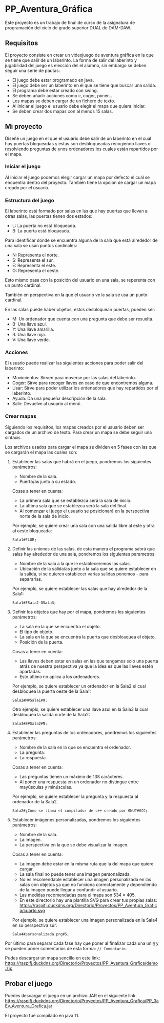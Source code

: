 # PP_Aventura_Gráfica
Este proyecto es un trabajo de final de curso de la asignatura de programación del ciclo de grado superior DUAL de DAM-DAW.

## Requisitos
El proyecto consiste en crear un videojuego de aventura gráfica en la que se tiene que salir de un laberinto.
La forma de salir del laberinto y jugabilidad del juego es elección del el alumno, sin embargo se deben seguir una
serie de pautas:
- El juego debe estar programado en java.
- El juego debe ser un laberinto en el que se tiene que buscar una salida.
- El programa debe estar creado con swing.
- Se deben añadir acciones como ir, coger, poner...
- Los mapas se deben cargar de un fichero de texto.
- Al iniciar el juego el usuario debe elegir el mapa que quiera iniciar.
- Se deben crear dos mapas con al menos 15 salas.

## Mi proyecto
Diseñé un juego en el que el usuario debe salir de un laberinto en el cual hay puertas bloqueadas y estas son desbloqueadas
recogiendo llaves o resolviendo preguntas de unos ordenadores los cuales están repartidos por el mapa.

### Iniciar el juego
Al iniciar el juego podemos elegir cargar un mapa por defecto el cuál se encuentra dentro del proyecto.
También tiene la opción de cargar un mapa creado por el usuario.

### Estructura del juego
El laberinto está formado por salas en las que hay puertas que llevan a otras salas, las puertas tienen dos estados:
- L: La puerta no está bloqueada.
- B: La puerta está bloqueada.

Para identificar donde se encuentra alguna de la sala que está alrededor de una sala se usan puntos cardinales:
- N: Representa el norte.
- S: Representa el sur.
- E: Representa el este.
- O: Representa el oeste.

Esto mismo pasa con la posición del usuario en una sala, se reperenta con un punto cardinal.

También en perspectiva en la que el usuario ve la sala se usa un punto cardinal.

En las salas puede haber objetos, estos desbloquean puertas, pueden ser:
- M: Un ordenador que cuenta con una pregunta que debe ser resuelta.
- B: Una llave azul.
- Y: Una llave amarilla.
- R: Una llave roja.
- V: Una llave verde.

### Acciones
El usuario puede realizar las siguientes acciones para poder salir del laberinto:
- Movimientos: Sirven para moverse por las salas del laberinto.
- Coger: Sirve para recoger llaves en caso de que encontremos alguna.
- Usar: Sirve para poder utilizar los ordenadores que hay repartidos por el laberinto.
- Ayuda: Da una pequeña descripción de la sala.
- Salir: Devuelve al usuario al menú.

### Crear mapas
Siguiendo los requisitos, los mapas creados por el usuario deben ser cargados de un archivo de texto. Para crear un mapa se
debe seguir una sintaxis.

Los archivos usados para cargar el mapa se dividen en 5 fases con las que se cargarán el mapa las cuales son:
1. Establecer las salas que habrá en el juego, pondremos los siguientes parámetros:
    - Nombre de la sala.
    - Puerta/as junto a su estado.

    Cosas a tener en cuenta:
    - La primera sala que se establezca será la sala de inicio.
    - La última sala que se establezca será la sala del final.
    - Al comenzar el juego el usuario se posicionará en la perspectiva norte de la sala de inicio.

    Por ejemplo, se quiere crear una sala con una salida libre al este y otra al oeste bloqueada:
    ```
    Sala1#ELOB;
    ```

2. Definir las uniones de las salas, de esta manera el programa sabrá que salas hay alrededor de una sala, pondremos los 
siguientes parametros:
    - Nombre de la sala a la que le estableceremos las salas.
    - Ubicación de la salida/as junto a la sala que se quiere establecer en la salida, si se quieren establecer varias salidas ponemos - 
    para separarlas. 

    Por ejemplo, se quiere establecer las salas que hay alrededor de la Sala1:
    ```
    Sala1#ESala2-OSala3;
    ```

3. Definir los objetos que hay por el mapa, pondremos los siguientes parámetros:
    - La sala en la que se encuentra el objeto.
    - El tipo de objeto.
    - La sala en la que se encuentra la puerta que desbloaquea el objeto.
    - Posición de la puerta.

    Cosas a tener en cuenta:
    - Las llaves deben estar en salas en las que tengamos solo una puerta atrás de nuestra perspectiva ya que la idea es que las llaves 
    estén apartadas.
    - Esto último no aplica a los ordenadores.

    Por ejemplo, se quiere establecer un ordenador en la Sala2 el cual desbloquea la puerta oeste de la Sala1:
    ```
    Sala2#M#Sala1#O;
    ```
    Otro ejemplo, se quiere establecer una llave azul en la Sala3 la cual desbloquea la salida norte de la Sala2:
    ```
    Sala3#B#Sala2#N;
    ```

4. Establecer las preguntas de los ordenadores, pondremos los siguientes parámetros:
    - Nombre de la sala en la que se encuentra el ordenador.
    - La pregunta.
    - La respuesta.

    Cosas a tener en cuenta:
    - Las preguntas tienen un máximo de 138 carácteres.
    - Al poner una respuesta en un ordenador no distingue entre mayúsculas y minúsculas.

    Por ejemplo, se quiere establecer la pregunta y la respuesta al ordenador de la Sala2.
    ```
    Sala2#¿Cómo se llama el compilador de c++ creado por GNU?#GCC;
    ```

5. Establecer imágenes personalizadas, pondremos los siguientes parámetros:
    - Nombre de la sala.
    - La imagen.
    - La perspectiva en la que se debe visualizar la imagen.

    Cosas a tener en cuenta:
    - La imagen debe estar en la misma ruta que la del mapa que quiere cargar.
    - La sala final no puede tener una imagen personalizada.
    - No es recomendable establecer una imagen personalizada en las salas con objetos ya que no funciona correctamente
    y dependiendo de la imagen puede llegar a confundir al usuario.
    - Las medidas recomendadas para el mapa son 534 × 405.
    - En este directorio hay una plantilla SVG para crear tus propias salas: https://raspifj.duckdns.org/Directorio/Proyectos/PP_Aventura_Grafica/cuarto.svg

    Por ejemplo, se quiere establecer una imagen personalizada en la Sala4 en su perspectiva sur:
    ```
    Sala4#personalizada.png#S;
    ```

Por último para separar cada fase hay que poner al finalizar cada una un ```@``` y se pueden poner comentarios de esta 
forma: ```// Comentario```.

Pudes descargar un mapa sencillo en este link: https://raspifj.duckdns.org/Directorio/Proyectos/PP_Aventura_Grafica/demo.zip

## Probar el juego
Puedes descargar el juego en un archivo JAR en el siguiente link: https://raspifj.duckdns.org/Directorio/Proyectos/PP_Aventura_Grafica/PP_3aEv_Aventura_Grafica.jar

El proyecto fué compilado en java 11.